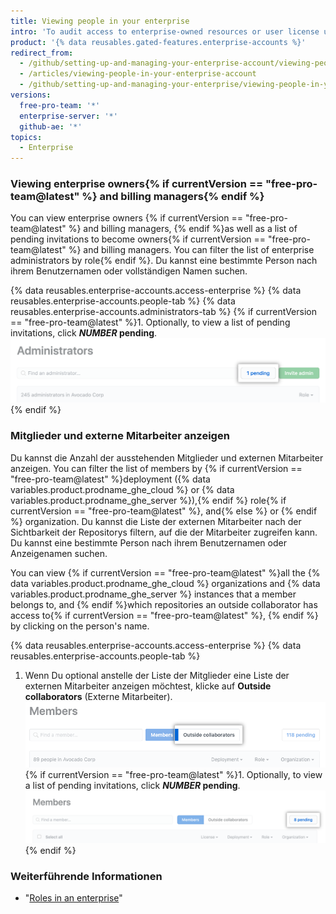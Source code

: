 ```yaml
---
title: Viewing people in your enterprise
intro: 'To audit access to enterprise-owned resources or user license usage, enterprise owners can view every administrator and member of the enterprise.'
product: '{% data reusables.gated-features.enterprise-accounts %}'
redirect_from:
  - /github/setting-up-and-managing-your-enterprise-account/viewing-people-in-your-enterprise-account
  - /articles/viewing-people-in-your-enterprise-account
  - /github/setting-up-and-managing-your-enterprise/viewing-people-in-your-enterprise
versions:
  free-pro-team: '*'
  enterprise-server: '*'
  github-ae: '*'
topics:
  - Enterprise
---
```


### Viewing enterprise owners{% if currentVersion == "free-pro-team@latest" %} and billing managers{% endif %}

You can view enterprise owners {% if currentVersion == "free-pro-team@latest" %} and billing managers, {% endif %}as well as a list of pending invitations to become owners{% if currentVersion == "free-pro-team@latest" %} and billing managers. You can filter the list of enterprise administrators by role{% endif %}. Du kannst eine bestimmte Person nach ihrem Benutzernamen oder vollständigen Namen suchen.

{% data reusables.enterprise-accounts.access-enterprise %}
{% data reusables.enterprise-accounts.people-tab %}
{% data reusables.enterprise-accounts.administrators-tab %}
{% if currentVersion == "free-pro-team@latest" %}1. Optionally, to view a list of pending invitations, click **_NUMBER_ pending**.
  !["NUMBER pending" button to the right of search and filter options](/assets/images/help/enterprises/administrators-pending.png){% endif %}

### Mitglieder und externe Mitarbeiter anzeigen

Du kannst die Anzahl der ausstehenden Mitglieder und externen Mitarbeiter anzeigen. You can filter the list of members by {% if currentVersion == "free-pro-team@latest" %}deployment ({% data variables.product.prodname_ghe_cloud %} or {% data variables.product.prodname_ghe_server %}),{% endif %} role{% if currentVersion == "free-pro-team@latest" %}, and{% else %} or {% endif %} organization. Du kannst die Liste der externen Mitarbeiter nach der Sichtbarkeit der Repositorys filtern, auf die der Mitarbeiter zugreifen kann. Du kannst eine bestimmte Person nach ihrem Benutzernamen oder Anzeigenamen suchen.

You can view {% if currentVersion == "free-pro-team@latest" %}all the {% data variables.product.prodname_ghe_cloud %} organizations and {% data variables.product.prodname_ghe_server %} instances that a member belongs to, and {% endif %}which repositories an outside collaborator has access to{% if currentVersion == "free-pro-team@latest" %}, {% endif %} by clicking on the person's name.

{% data reusables.enterprise-accounts.access-enterprise %}
{% data reusables.enterprise-accounts.people-tab %}
1. Wenn Du optional anstelle der Liste der Mitglieder eine Liste der externen Mitarbeiter anzeigen möchtest, klicke auf **Outside collaborators** (Externe Mitarbeiter). ![Registerkarte „Outside collaborators“ (Externe Mitarbeiter) auf der Seite „Organization members“ (Organisationsmitglieder)](/assets/images/help/business-accounts/outside-collaborators-tab.png)
{% if currentVersion == "free-pro-team@latest" %}1. Optionally, to view a list of pending invitations, click **_NUMBER_ pending**.
  !["NUMBER pending" button to the right of search and filter options](/assets/images/help/enterprises/members-pending.png){% endif %}

### Weiterführende Informationen

- "[Roles in an enterprise](/github/setting-up-and-managing-your-enterprise/roles-in-an-enterprise)"
